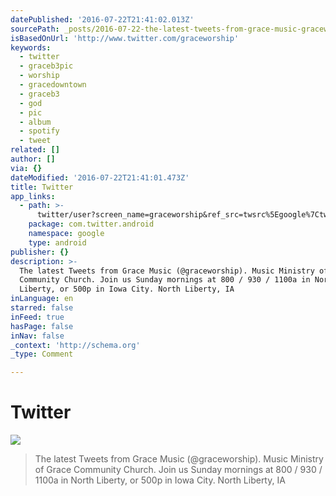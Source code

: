 ```yaml
---
datePublished: '2016-07-22T21:41:02.013Z'
sourcePath: _posts/2016-07-22-the-latest-tweets-from-grace-music-graceworship-music-mi.md
isBasedOnUrl: 'http://www.twitter.com/graceworship'
keywords:
  - twitter
  - graceb3pic
  - worship
  - gracedowntown
  - graceb3
  - god
  - pic
  - album
  - spotify
  - tweet
related: []
author: []
via: {}
dateModified: '2016-07-22T21:41:01.473Z'
title: Twitter
app_links:
  - path: >-
      twitter/user?screen_name=graceworship&ref_src=twsrc%5Egoogle%7Ctwcamp%5Eandroidseo%7Ctwgr%5Eprofile
    package: com.twitter.android
    namespace: google
    type: android
publisher: {}
description: >-
  The latest Tweets from Grace Music (@graceworship). Music Ministry of Grace
  Community Church. Join us Sunday mornings at 800 / 930 / 1100a in North
  Liberty, or 500p in Iowa City. North Liberty, IA
inLanguage: en
starred: false
inFeed: true
hasPage: false
inNav: false
_context: 'http://schema.org'
_type: Comment

---
```

# Twitter
![](https://the-grid-user-content.s3-us-west-2.amazonaws.com/345cb719-07c0-45e0-a306-7a8210647506.jpg)

> The latest Tweets from Grace Music (@graceworship). Music Ministry of Grace Community Church. Join us Sunday mornings at 800 / 930 / 1100a in North Liberty, or 500p in Iowa City. North Liberty, IA